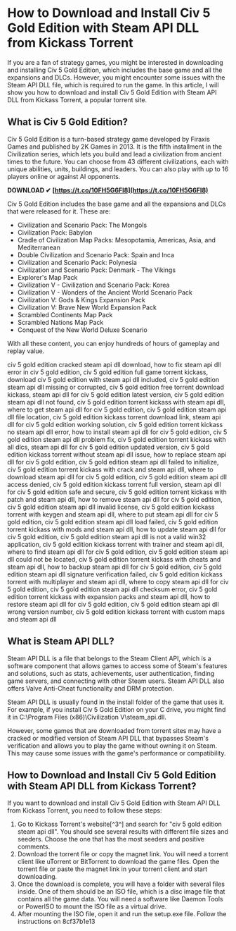 
 
# How to Download and Install Civ 5 Gold Edition with Steam API DLL from Kickass Torrent
  
If you are a fan of strategy games, you might be interested in downloading and installing Civ 5 Gold Edition, which includes the base game and all the expansions and DLCs. However, you might encounter some issues with the Steam API DLL file, which is required to run the game. In this article, I will show you how to download and install Civ 5 Gold Edition with Steam API DLL from Kickass Torrent, a popular torrent site.
  
## What is Civ 5 Gold Edition?
  
Civ 5 Gold Edition is a turn-based strategy game developed by Firaxis Games and published by 2K Games in 2013. It is the fifth installment in the Civilization series, which lets you build and lead a civilization from ancient times to the future. You can choose from 43 different civilizations, each with unique abilities, units, buildings, and leaders. You can also play with up to 16 players online or against AI opponents.
 
**DOWNLOAD ✔ [https://t.co/10FH5G6FI8](https://t.co/10FH5G6FI8)**


  
Civ 5 Gold Edition includes the base game and all the expansions and DLCs that were released for it. These are:
  
- Civilization and Scenario Pack: The Mongols
- Civilization Pack: Babylon
- Cradle of Civilization Map Packs: Mesopotamia, Americas, Asia, and Mediterranean
- Double Civilization and Scenario Pack: Spain and Inca
- Civilization and Scenario Pack: Polynesia
- Civilization and Scenario Pack: Denmark - The Vikings
- Explorer's Map Pack
- Civilization V - Civilization and Scenario Pack: Korea
- Civilization V - Wonders of the Ancient World Scenario Pack
- Civilization V: Gods & Kings Expansion Pack
- Civilization V: Brave New World Expansion Pack
- Scrambled Continents Map Pack
- Scrambled Nations Map Pack
- Conquest of the New World Deluxe Scenario

With all these content, you can enjoy hundreds of hours of gameplay and replay value.
 
civ 5 gold edition cracked steam api dll download,  how to fix steam api dll error in civ 5 gold edition,  civ 5 gold edition full game torrent kickass,  download civ 5 gold edition with steam api dll included,  civ 5 gold edition steam api dll missing or corrupted,  civ 5 gold edition free torrent download kickass,  steam api dll for civ 5 gold edition latest version,  civ 5 gold edition steam api dll not found,  civ 5 gold edition torrent kickass with steam api dll,  where to get steam api dll for civ 5 gold edition,  civ 5 gold edition steam api dll file location,  civ 5 gold edition kickass torrent download link,  steam api dll for civ 5 gold edition working solution,  civ 5 gold edition torrent kickass no steam api dll error,  how to install steam api dll for civ 5 gold edition,  civ 5 gold edition steam api dll problem fix,  civ 5 gold edition torrent kickass with all dlcs,  steam api dll for civ 5 gold edition updated version,  civ 5 gold edition kickass torrent without steam api dll issue,  how to replace steam api dll for civ 5 gold edition,  civ 5 gold edition steam api dll failed to initialize,  civ 5 gold edition torrent kickass with crack and steam api dll,  where to download steam api dll for civ 5 gold edition,  civ 5 gold edition steam api dll access denied,  civ 5 gold edition kickass torrent full version,  steam api dll for civ 5 gold edition safe and secure,  civ 5 gold edition torrent kickass with patch and steam api dll,  how to remove steam api dll for civ 5 gold edition,  civ 5 gold edition steam api dll invalid license,  civ 5 gold edition kickass torrent with keygen and steam api dll,  where to put steam api dll for civ 5 gold edition,  civ 5 gold edition steam api dll load failed,  civ 5 gold edition torrent kickass with mods and steam api dll,  how to update steam api dll for civ 5 gold edition,  civ 5 gold edition steam api dll is not a valid win32 application,  civ 5 gold edition kickass torrent with trainer and steam api dll,  where to find steam api dll for civ 5 gold edition,  civ 5 gold edition steam api dll could not be located,  civ 5 gold edition torrent kickass with cheats and steam api dll,  how to backup steam api dll for civ 5 gold edition,  civ 5 gold edition steam api dll signature verification failed,  civ 5 gold edition kickass torrent with multiplayer and steam api dll,  where to copy steam api dll for civ 5 gold edition,  civ 5 gold edition steam api dll checksum error,  civ 5 gold edition torrent kickass with expansion packs and steam api dll,  how to restore steam api dll for civ 5 gold edition,  civ 5 gold edition steam api dll wrong version number,  civ 5 gold edition kickass torrent with custom maps and steam api dll
  
## What is Steam API DLL?
  
Steam API DLL is a file that belongs to the Steam Client API, which is a software component that allows games to access some of Steam's features and solutions, such as stats, achievements, user authentication, finding game servers, and connecting with other Steam users. Steam API DLL also offers Valve Anti-Cheat functionality and DRM protection.
  
Steam API DLL is usually found in the install folder of the game that uses it. For example, if you install Civ 5 Gold Edition on your C drive, you might find it in C:\Program Files (x86)\Civilization V\steam\_api.dll.
  
However, some games that are downloaded from torrent sites may have a cracked or modified version of Steam API DLL that bypasses Steam's verification and allows you to play the game without owning it on Steam. This may cause some issues with the game's performance or compatibility.
  
## How to Download and Install Civ 5 Gold Edition with Steam API DLL from Kickass Torrent?
  
If you want to download and install Civ 5 Gold Edition with Steam API DLL from Kickass Torrent, you need to follow these steps:

1. Go to Kickass Torrent's website[^3^] and search for "civ 5 gold edition steam api dll". You should see several results with different file sizes and seeders. Choose the one that has the most seeders and positive comments.
2. Download the torrent file or copy the magnet link. You will need a torrent client like uTorrent or BitTorrent to download the game files. Open the torrent file or paste the magnet link in your torrent client and start downloading.
3. Once the download is complete, you will have a folder with several files inside. One of them should be an ISO file, which is a disc image file that contains all the game data. You will need a software like Daemon Tools or PowerISO to mount the ISO file as a virtual drive.
4. After mounting the ISO file, open it and run the setup.exe file. Follow the instructions on 8cf37b1e13


